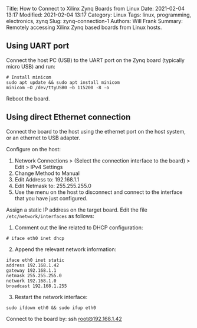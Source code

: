 Title: How to Connect to Xilinx Zynq Boards from Linux
Date: 2021-02-04 13:17
Modified: 2021-02-04 13:17
Category: Linux
Tags: linux, programming, electronics, zynq
Slug: zynq-connection-1
Authors: Will Frank
Summary: Remotely accessing Xilinx Zynq based boards from Linux hosts.

## Using UART port
Connect the host PC (USB) to the UART port on the Zynq board (typically micro USB)
and run:
```shell
# Install minicom
sudo apt update && sudo apt install minicom
minicom –D /dev/ttyUSB0 –b 115200 -8 -o
```
Reboot the board.

## Using direct Ethernet connection
Connect the board to the host using the ethernet port on the host system, or an
ethernet to USB adapter.

Configure on the host:

1. Network Connections > (Select the connection interface to the board) > Edit > IPv4 Settings
2. Change Method to Manual
3. Edit Address to: 192.168.1.1
4. Edit Netmask to: 255.255.255.0
5. Use the menu on the host to disconnect and connect to the interface that you have just configured.

Assign a static IP address on the target board. Edit the file `/etc/network/interfaces`
as follows:
1. Comment out the line related to DHCP configuration:
```shell
# iface eth0 inet dhcp
```
2. Append the relevant network information:
```shell
iface eth0 inet static
address 192.168.1.42
gateway 192.168.1.1
netmask 255.255.255.0
network 192.168.1.0
broadcast 192.168.1.255
```
3. Restart the network interface:
```shell
sudo ifdown eth0 && sudo ifup eth0
```

Connect to the board by: ssh root@192.168.1.42


